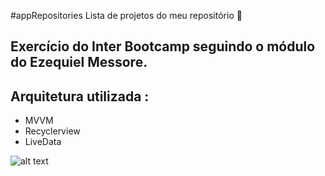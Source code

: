 #appRepositories Lista de projetos do meu repositório 🦋
## Exercício do Inter Bootcamp seguindo o módulo do Ezequiel Messore.
## Arquitetura utilizada : 
* MVVM
* Recyclerview
* LiveData

![alt text](https://github.com/urielcaire/learnmd/blob/master/imgs/solaire.gif "Praise the sun!")
